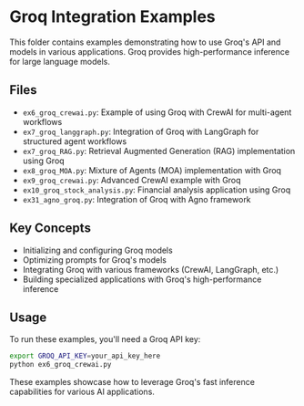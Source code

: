 # Groq Integration Examples

This folder contains examples demonstrating how to use Groq's API and models in various applications. Groq provides high-performance inference for large language models.

## Files

- `ex6_groq_crewai.py`: Example of using Groq with CrewAI for multi-agent workflows
- `ex7_groq_langgraph.py`: Integration of Groq with LangGraph for structured agent workflows
- `ex7_groq_RAG.py`: Retrieval Augmented Generation (RAG) implementation using Groq
- `ex8_groq_MOA.py`: Mixture of Agents (MOA) implementation with Groq
- `ex9_groq_crewai.py`: Advanced CrewAI example with Groq
- `ex10_groq_stock_analysis.py`: Financial analysis application using Groq
- `ex31_agno_groq.py`: Integration of Groq with Agno framework

## Key Concepts

- Initializing and configuring Groq models
- Optimizing prompts for Groq's models
- Integrating Groq with various frameworks (CrewAI, LangGraph, etc.)
- Building specialized applications with Groq's high-performance inference

## Usage

To run these examples, you'll need a Groq API key:

```bash
export GROQ_API_KEY=your_api_key_here
python ex6_groq_crewai.py
```

These examples showcase how to leverage Groq's fast inference capabilities for various AI applications.
